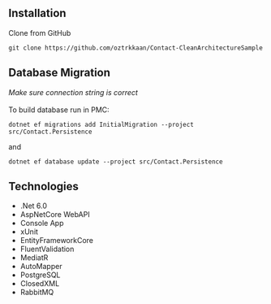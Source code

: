 ## Installation
Clone from GitHub
```git bash
git clone https://github.com/oztrkkaan/Contact-CleanArchitectureSample
```
## Database Migration
*Make sure connection string is correct*
<br><br>
To build database run in PMC:
```git bash
dotnet ef migrations add InitialMigration --project src/Contact.Persistence
```
and
```git bash
dotnet ef database update --project src/Contact.Persistence
```

## Technologies
- .Net 6.0
- AspNetCore WebAPI
- Console App
- xUnit
- EntityFrameworkCore
- FluentValidation
- MediatR
- AutoMapper
- PostgreSQL
- ClosedXML
- RabbitMQ

